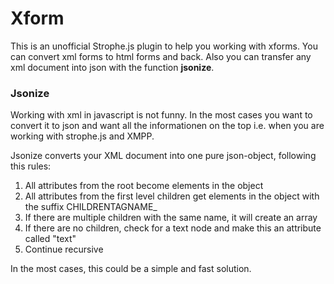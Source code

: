 # Xform

This is an unofficial Strophe.js plugin to help you working with xforms. You can convert xml forms to html forms and back. Also you can transfer any xml document into json with the function **jsonize**.

### Jsonize

Working with xml in javascript is not funny. In the most cases you want to convert it to json and want all the informationen on the top i.e. when you are working with strophe.js and XMPP.

Jsonize converts your XML document into one pure json-object, following this rules:

1. All attributes from the root become elements in the object
2. All attributes from the first level children get elements in the object with the suffix CHILDRENTAGNAME\_
3. If there are multiple children with the same name, it will create an array
4. If there are no children, check for a text node and make this an attribute called "text"
4. Continue recursive

In the most cases, this could be a simple and fast solution.
